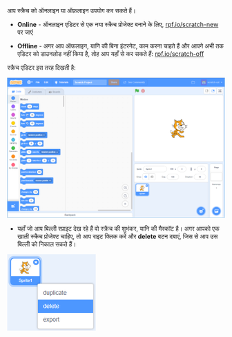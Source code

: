 आप स्क्रैच को ऑनलाइन या ऑफ़लाइन उपयोग कर सकते हैं।

+ **Online** - ऑनलाइन एडिटर से एक नया स्क्रैच प्रोजेक्ट बनाने के लिए, <a href="https://rpf.io/scratch-new" target="_blank">rpf.io/scratch-new</a> पर जाएं

+ **Offline** - अगर आप ऑफलाइन, यानि की बिना इंटरनेट, काम करना चाहते हैं और आपने अभी तक एडिटर को डाउनलोड नहीं किया है, तोह आप यहाँ से कर सकते हैं: <a href="https://rpf.io/scratch-off" target="_blank">rpf.io/scratch-off</a>

स्क्रैच एडिटर इस तरह दिखती है:

![screenshot](images/scratch-editor.png)

+ यहाँ जो आप बिल्ली स्प्राइट देख रहे हैं वो स्क्रैच की शुभंकर, यानि की मैस्कॉट है। अगर आपको एक खाली स्क्रैच प्रोजेक्ट चाहिए, तो आप राइट क्लिक करें और **delete** बटन दबाएं, जिस से आप उस बिल्ली को निकाल सकते हैं।

![screenshot](images/delete.png)